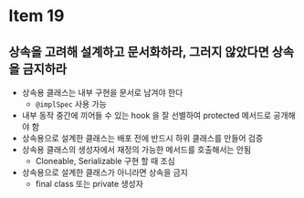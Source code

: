 # Item 19

## 상속을 고려해 설계하고 문서화하라, 그러지 않았다면 상속을 금지하라

- 상속용 클래스는 내부 구현을 문서로 남겨야 한다
  - `@implSpec` 사용 가능
- 내부 동작 중간에 끼어들 수 있는 hook 을 잘 선별하여 protected 메서드로 공개해야 함
- 상속용으로 설계한 클래스는 배포 전에 반드시 하위 클래스를 만들어 검증
- 상속용 클래스의 생성자에서 재정의 가능한 메서드를 호출해서는 안됨
  - Cloneable, Serializable 구현 할 때 조심
- 상속용으로 설계한 클래스가 아니라면 상속을 금지
  - final class 또는 private 생성자